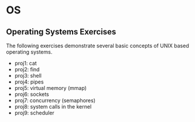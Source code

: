 OS
===

Operating Systems Exercises
---

The following exercises demonstrate several basic concepts of UNIX based operating systems.

* proj1: cat
* proj2: find 
* proj3: shell 
* proj4: pipes 
* proj5: virtual memory (mmap)
* proj6: sockets 
* proj7: concurrency (semaphores)
* proj8: system calls in the kernel
* proj9: scheduler 

